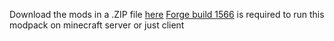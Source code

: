 Download the mods in a .ZIP file [here](https://downgit.github.io/#/home?url=https://github.com/EthanHoward/WibePackV2)
[Forge build 1566](https://files.minecraftforge.net/maven/net/minecraftforge/forge/1.7.10-10.13.4.1566-1.7.10/forge-1.7.10-10.13.4.1566-1.7.10-installer.jar) is required to run this modpack on minecraft server or just client
